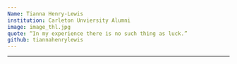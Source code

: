 ```yaml
---
Name: Tianna Henry-Lewis
institution: Carleton Unviersity Alumni
image: image_thl.jpg
quote: “In my experience there is no such thing as luck.”
github: tiannahenrylewis
---
```

---
